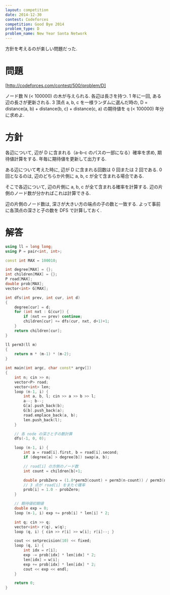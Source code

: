 ```yaml
---
layout: competition
date: 2014-12-30
contest: Codeforces
competition: Good Bye 2014
problem_type: D
problem_name: New Year Santa Network
---
```


方針を考えるのが楽しい問題だった.

# 問題

[http://codeforces.com/contest/500/problem/D]

ノード数 N (< 100000) の木が与えられる. 各辺は長さを持つ. 1 年に一回, ある辺の長さが更新される. 3 頂点 a, b, c を一様ランダムに選んだ時の, D = distance(a, b) + distance(b, c) + distance(c, a) の期待値を q (< 100000) 年分に求めよ.

# 方針

各辺について, 辺が D に含まれる（a-b-c のパスの一部になる）確率を求め, 期待値計算をする. 年毎に期待値を更新して出力する.

ある辺について考えた時に, 辺が D に含まれる回数は 0 回または 2 回である. 0 回となるのは, 辺のどちらか片側に a, b, c が全て含まれる場合である.

そこで各辺について, 辺の片側に a, b, c が全て含まれる確率を計算する. 辺の片側のノード数が分かればこれは計算できる.

辺の片側のノード数は, 深さが大きい方の端点の子の数と一致する. よって事前に各頂点の深さと子の数を DFS で計算しておく.

# 解答

```cpp
using ll = long long;
using P = pair<int, int>;

const int MAX = 100010;

int degree[MAX] = {};
int children[MAX] = {};
P road[MAX];
double prob[MAX];
vector<int> G[MAX];

int dfs(int prev, int cur, int d)
{
    degree[cur] = d;
    for (int nxt : G[cur]) {
        if (nxt == prev) continue;
        children[cur] += dfs(cur, nxt, d+1)+1;
    }
    return children[cur];
}

ll perm3(ll m)
{
    return m * (m-1) * (m-2);
}

int main(int argc, char const* argv[])
{
    int n; cin >> n;
    vector<P> road;
    vector<int> len;
    loop (n-1, i) {
        int a, b, l; cin >> a >> b >> l;
        a--; b--;
        G[a].push_back(b);
        G[b].push_back(a);
        road.emplace_back(a, b);
        len.push_back(l);
    }

    // 各 node の深さと子の数計算
    dfs(-1, 0, 0);

    loop (n-1, i) {
        int a = road[i].first, b = road[i].second;
        if (degree[a] > degree[b]) swap(a, b);

        // road[i] の方側のノード数
        int count = children[b]+1;

        double probZero = (1.0*perm3(count) + perm3(n-count)) / perm3(n);
        // 3 点が road[i] をまたぐ確率
        prob[i] = 1.0 - probZero;
    }

    // 期待値初期値
    double exp = 0;
    loop (n-1, i) exp += prob[i] * len[i] * 2;

    int q; cin >> q;
    vector<int> r(q), w(q);
    loop (q, i) { cin >> r[i] >> w[i]; r[i]--; }

    cout << setprecision(10) << fixed;
    loop (q, i) {
        int idx = r[i];
        exp -= prob[idx] * len[idx] * 2;
        len[idx] = w[i];
        exp += prob[idx] * len[idx] * 2;
        cout << exp << endl;
    }

    return 0;
}
```
